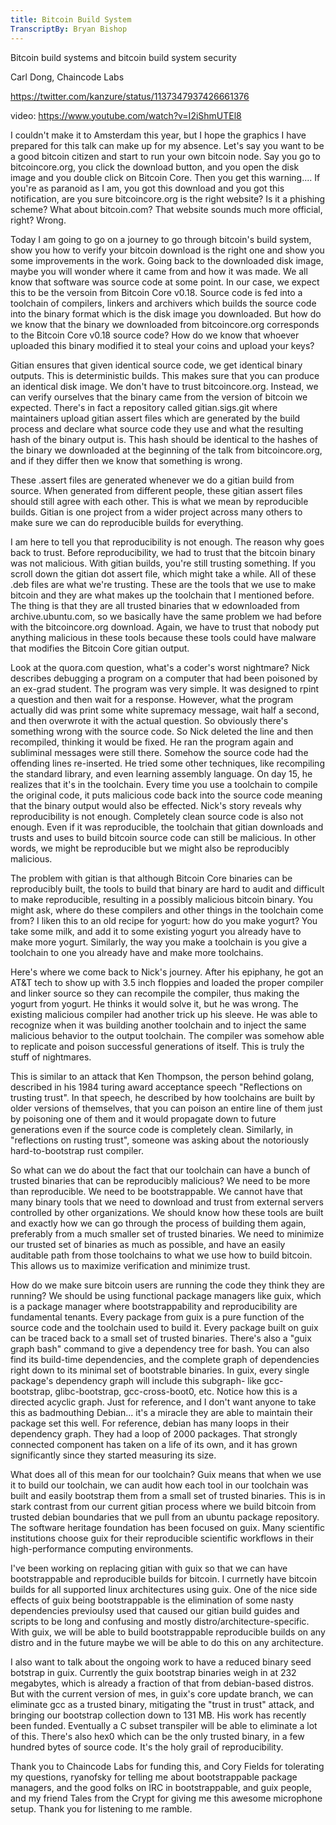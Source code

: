```yaml
---
title: Bitcoin Build System
TranscriptBy: Bryan Bishop
---
```


Bitcoin build systems and bitcoin build system security

Carl Dong, Chaincode Labs

<https://twitter.com/kanzure/status/1137347937426661376>

video: <https://www.youtube.com/watch?v=I2iShmUTEl8>

I couldn't make it to Amsterdam this year, but I hope the graphics I have prepared for this talk can make up for my absence. Let's say you want to be a good bitcoin citizen and start to run your own bitcoin node. Say you go to bitcoincore.org, you click the download button, and you open the disk image and you double click on Bitcoin Core. Then you get this warning.... If you're as paranoid as I am, you got this download and you got this notification, are you sure bitcoincore.org is the right website? Is it a phishing scheme? What about bitcoin.com? That website sounds much more official, right? Wrong.

Today I am going to go on a journey to go through bitcoin's build system, show you how to verify your bitcoin download is the right one and show you some improvements in the work. Going back to the downloaded disk image, maybe you will wonder where it came from and how it was made. We all know that software was source code at some point. In our case, we expect this to be the versoin from Bitcoin Core v0.18. Source code is fed into a toolchain of compilers, linkers and archivers which builds the source code into the binary format which is the disk image you downloaded. But how do we know that the binary we downloaded from bitcoincore.org corresponds to the Bitcoin Core v0.18 source code? How do we know that whoever uploaded this binary modified it to steal your coins and upload your keys?

Gitian ensures that given identical source code, we get identical binary outputs. This is deterministic builds. This makes sure that you can produce an identical disk image. We don't have to trust bitcoincore.org. Instead, we can verify ourselves that the binary came from the version of bitcoin we expected. There's in fact a repository called gitian.sigs.git where maintainers upload gitian assert files which are generated by the build process and declare what source code they use and what the resulting hash of the binary output is. This hash should be identical to the hashes of the binary we downloaded at the beginning of the talk from bitcoincore.org, and if they differ then we know that something is wrong.

These .assert files are generated whenever we do a gitian build from source. When generated from different people, these gitian assert files should still agree with each other. This is what we mean by reproducible builds. Gitian is one project from a wider project across many others to make sure we can do reproducible builds for everything.

I am here to tell you that reproducibility is not enough. The reason why goes back to trust. Before reproducibility, we had to trust that the bitcoin binary was not malicious. With gitian builds, you're still trusting something. If you scroll down the gitian dot assert file, which might take a while. All of these .deb files are what we're trusting. These are the tools that we use to make bitcoin and they are what makes up the toolchain that I mentioned before. The thing is that they are all trusted binaries that w edownloaded from archive.ubuntu.com, so we basically have the same problem we had before with the bitcoincore.org download. Again, we have to trust that nobody put anything malicious in these tools because these tools could have malware that modifies the Bitcoin Core gitian output.

Look at the quora.com question, what's a coder's worst nightmare? Nick describes debugging a program on a computer that had been poisoned by an ex-grad student. The program was very simple. It was designed to rpint a question and then wait for a response. However, what the program actually did was print some white supremacy message, wait half a second, and then overwrote it with the actual question. So obviously there's something wrong with the source code. So Nick deleted the line and then recompiled, thinking it would be fixed. He ran the program again and subliminal messages were still there. Somehow the source code had the offending lines re-inserted. He tried some other techniques, like recompiling the standard library, and even learning assembly language. On day 15, he realizes that it's in the toolchain. Every time you use a toolchain to compile the original code, it puts malicious code back into the source code meaning that the binary output would also be effected. Nick's story reveals why reproducibility is not enough. Completely clean source code is also not enough. Even if it was reproducible, the toolchain that gitian downloads and trusts and uses to build bitcoin source code can still be malicious. In other words, we might be reproducible but we might also be reproducibly malicious.

The problem with gitian is that although Bitcoin Core binaries can be reproducibly built, the tools to build that binary are hard to audit and difficult to make reproducible, resulting in a possibly malicious bitcoin binary. You might ask, where do these compilers and other things in the toolchain come from? I liken this to an old recipe for yogurt: how do you make yogurt? You take some milk, and add it to some existing yogurt you already have to make more yogurt. Similarly, the way you make a toolchain is you give a toolchain to one you already have and make more toolchains.

Here's where we come back to Nick's journey. After his epiphany, he got an AT&T tech to show up with 3.5 inch floppies and loaded the proper compiler and linker source so they can recompile the compiler, thus making the yogurt from yogurt. He thinks it would solve it, but he was wrong. The existing malicious compiler had another trick up his sleeve. He was able to recognize when it was building another toolchain and to inject the same malicious behavior to the output toolchain. The compiler was somehow able to replicate and poison successful generations of itself. This is truly the stuff of nightmares.

This is similar to an attack that Ken Thompson, the person behind golang, described in his 1984 turing award acceptance speech "Reflections on trusting trust". In that speech, he described by how toolchains are built by older versions of themselves, that you can poison an entire line of them just by poisoning one of them and it would propagate down to future generations even if the source code is completely clean. Similarly, in "reflections on rusting trust", someone was asking about the notoriously hard-to-bootstrap rust compiler.

So what can we do about the fact that our toolchain can have a bunch of trusted binaries that can be reproducibly malicious? We need to be more than reproducible. We need to be bootstrappable. We cannot have that many binary tools that we need to download and trust from external servers controlled by other organizations. We should know how these tools are built and exactly how we can go through the process of building them again, preferably from a much smaller set of trusted binaries. We need to minimize our trusted set of binaries as much as possible, and have an easily auditable path from those toolchains to what we use how to build bitcoin. This allows us to maximize verification and minimize trust.

How do we make sure bitcoin users are running the code they think they are running? We should be using functional package managers like guix, which is a package manager where bootstrappability and reproducibility are fundamental tenants. Every package from guix is a pure function of the source code and the toolchain used to build it. Every package built on guix can be traced back to a small set of trusted binaries. There's also a "guix graph bash" command to give a dependency tree for bash. You can also find its build-time dependencies, and the complete graph of dependencies right down to its minimal set of bootstrable binaries. In guix, every single package's dependency graph will include this subgraph- like gcc-bootstrap, glibc-bootstrap, gcc-cross-boot0, etc. Notice how this is a directed acyclic graph. Just for reference, and I don't want anyone to take this as badmouthing Debian... it's a miracle they are able to maintain their package set this well. For reference, debian has many loops in their dependency graph. They had a loop of 2000 packages. That strongly connected component has taken on a life of its own, and it has grown significantly since they started measuring its size.

What does all of this mean for our toolchain? Guix means that when we use it to build our toolchain, we can audit how each tool in our toolchain was built and easily bootstrap them from a small set of trusted binaries. This is in stark contrast from our current gitian process where we build bitcoin from trusted debian boundaries that we pull from an ubuntu package repository. The software heritage foundation has been focused on guix. Many scientific institutions choose guix for their reproducible scientific workflows in their high-performance computing environments.

I've been working on replacing gitian with guix so that we can have bootstrappable and reproducible builds for bitcoin. I currnetly have bitcoin builds for all supported linux architectures using guix. One of the nice side effects of guix being bootstrappable is the elimination of some nasty dependencies previoulsy used that caused our gitian build guides and scripts to be long and confusing and mostly distro/architecture-specific. With guix, we will be able to build bootstrappable reproducible builds on any distro and in the future maybe we will be able to do this on any architecture.

I also want to talk about the ongoing work to have a reduced binary seed botstrap in guix. Currently the guix bootstrap binaries weigh in at 232 megabytes, which is already a fraction of that from debian-based distros. But with the current version of mes, in guix's core update branch, we can eliminate gcc as a trusted binary, mitigating the "trust in trust" attack, and bringing our bootstrap collection down to 131 MB. His work has recently been funded. Eventually a C subset transpiler will be able to eliminate a lot of this. There's also hex0 which can be the only trusted binary, in a few hundred bytes of source code. It's the holy grail of reproducibility.

Thank you to Chaincode Labs for funding this, and Cory Fields for tolerating my questions, ryanofsky for telling me about bootstrappable package managers, and the good folks on IRC in bootstrappable, and guix people, and my friend Tales from the Crypt for giving me this awesome microphone setup. Thank you for listening to me ramble.
